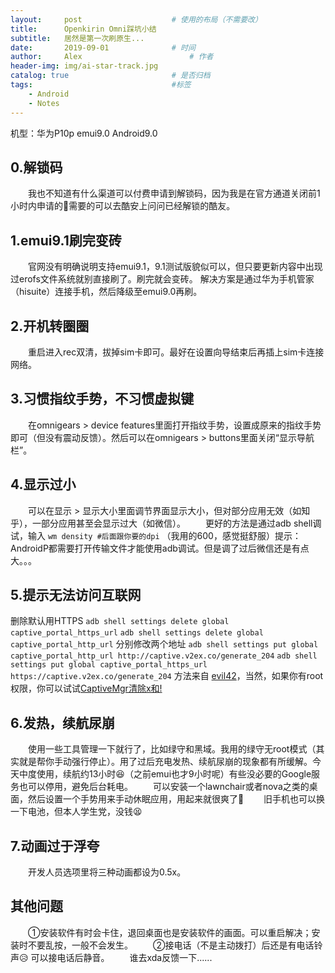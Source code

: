 ```yaml
---
layout:     post   				    # 使用的布局（不需要改）
title:      Openkirin Omni踩坑小结 
subtitle:   居然是第一次刷原生...
date:       2019-09-01 				# 时间
author:     Alex 						# 作者
header-img: img/ai-star-track.jpg 	
catalog: true 						# 是否归档
tags:								#标签
    - Android
    - Notes
---
```



机型：华为P10p emui9.0 Android9.0

## 0.解锁码
　　我也不知道有什么渠道可以付费申请到解锁码，因为我是在官方通道关闭前1小时内申请的🤣需要的可以去酷安上问问已经解锁的酷友。

## 1.emui9.1刷完变砖
　　官网没有明确说明支持emui9.1，9.1测试版貌似可以，但只要更新内容中出现过erofs文件系统就别直接刷了。刷完就会变砖。
解决方案是通过华为手机管家（hisuite）连接手机，然后降级至emui9.0再刷。

## 2.开机转圈圈
　　重启进入rec双清，拔掉sim卡即可。最好在设置向导结束后再插上sim卡连接网络。

## 3.习惯指纹手势，不习惯虚拟键
　　在omnigears > device features里面打开指纹手势，设置成原来的指纹手势即可（但没有震动反馈）。然后可以在omnigears > buttons里面关闭“显示导航栏”。

## 4.显示过小
　　可以在显示 > 显示大小里面调节界面显示大小，但对部分应用无效（如知乎），一部分应用甚至会显示过大（如微信）。
　　更好的方法是通过adb shell调试，输入
`wm density #后面跟你要的dpi`
（我用的600，感觉挺舒服）提示：AndroidP都需要打开传输文件才能使用adb调试。但是调了过后微信还是有点大。。。

## 5.提示无法访问互联网
删除默认用HTTPS
`adb shell settings delete global captive_portal_https_url`
`adb shell settings delete global captive_portal_http_url`
分别修改两个地址
`adb shell settings put global captive_portal_http_url http://captive.v2ex.co/generate_204`
`adb shell settings put global captive_portal_https_url https://captive.v2ex.co/generate_204`
方法来自 [evil42](https://www.evil42.com/index.php/archives/17/)，当然，如果你有root权限，你可以试试[CaptiveMgr清除x和! ](https://www.coolapk.com/apk/tech.evlsoc.captivemgr)
## 6.发热，续航尿崩
　　使用一些工具管理一下就行了，比如绿守和黑域。我用的绿守无root模式（其实就是帮你手动强行停止）。用了过后充电发热、续航尿崩的现象都有所缓解。今天中度使用，续航约13小时😆（之前emui也才9小时呢）有些没必要的Google服务也可以停用，避免后台耗电。
　　可以安装一个lawnchair或者nova之类的桌面，然后设置一个手势用来手动休眠应用，用起来就很爽了🤔
　　旧手机也可以换一下电池，但本人学生党，没钱😫

## 7.动画过于浮夸
　　开发人员选项里将三种动画都设为0.5x。

## 其他问题
　　①安装软件有时会卡住，退回桌面也是安装软件的画面。可以重启解决；安装时不要乱按，一般不会发生。
　　②接电话（不是主动拨打）后还是有电话铃声😥
可以接电话后静音。
　　谁去xda反馈一下......
